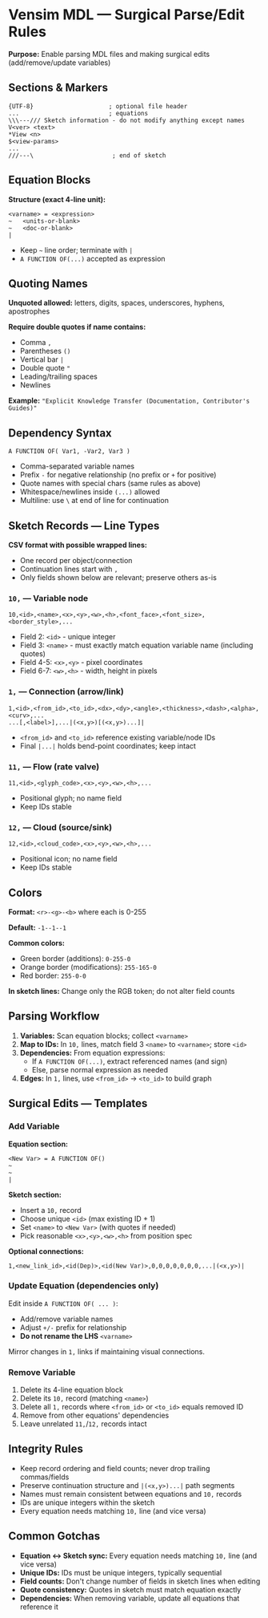 # Vensim MDL — Surgical Parse/Edit Rules

**Purpose:** Enable parsing MDL files and making surgical edits (add/remove/update variables)

## Sections & Markers

```
{UTF-8}                     ; optional file header
...                         ; equations
\\\---/// Sketch information - do not modify anything except names
V<ver> <text>
*View <n>
$<view-params>
...
///---\                      ; end of sketch
```

## Equation Blocks

**Structure (exact 4-line unit):**
```
<varname> = <expression>
~	<units-or-blank>
~	<doc-or-blank>
|
```

- Keep `~` line order; terminate with `|`
- `A FUNCTION OF(...)` accepted as expression

## Quoting Names

**Unquoted allowed:** letters, digits, spaces, underscores, hyphens, apostrophes

**Require double quotes if name contains:**
- Comma `,`
- Parentheses `()`
- Vertical bar `|`
- Double quote `"`
- Leading/trailing spaces
- Newlines

**Example:** `"Explicit Knowledge Transfer (Documentation, Contributor's Guides)"`

## Dependency Syntax

```
A FUNCTION OF( Var1, -Var2, Var3 )
```

- Comma-separated variable names
- Prefix `-` for negative relationship (no prefix or `+` for positive)
- Quote names with special chars (same rules as above)
- Whitespace/newlines inside `(...)` allowed
- Multiline: use `\` at end of line for continuation

## Sketch Records — Line Types

**CSV format with possible wrapped lines:**
- One record per object/connection
- Continuation lines start with `,`
- Only fields shown below are relevant; preserve others as-is

### `10,` — Variable node

```
10,<id>,<name>,<x>,<y>,<w>,<h>,<font_face>,<font_size>,<border_style>,...
```

- Field 2: `<id>` - unique integer
- Field 3: `<name>` - must exactly match equation variable name (including quotes)
- Field 4-5: `<x>,<y>` - pixel coordinates
- Field 6-7: `<w>,<h>` - width, height in pixels

### `1,` — Connection (arrow/link)

```
1,<id>,<from_id>,<to_id>,<dx>,<dy>,<angle>,<thickness>,<dash>,<alpha>,<curv>,...
...[,<label>],...|(<x,y>)[(<x,y>)...]|
```

- `<from_id>` and `<to_id>` reference existing variable/node IDs
- Final `|...|` holds bend-point coordinates; keep intact

### `11,` — Flow (rate valve)

```
11,<id>,<glyph_code>,<x>,<y>,<w>,<h>,...
```

- Positional glyph; no name field
- Keep IDs stable

### `12,` — Cloud (source/sink)

```
12,<id>,<cloud_code>,<x>,<y>,<w>,<h>,...
```

- Positional icon; no name field
- Keep IDs stable

## Colors

**Format:** `<r>-<g>-<b>` where each is 0-255

**Default:** `-1--1--1`

**Common colors:**
- Green border (additions): `0-255-0`
- Orange border (modifications): `255-165-0`
- Red border: `255-0-0`

**In sketch lines:** Change only the RGB token; do not alter field counts

## Parsing Workflow

1. **Variables:** Scan equation blocks; collect `<varname>`
2. **Map to IDs:** In `10,` lines, match field 3 `<name>` to `<varname>`; store `<id>`
3. **Dependencies:** From equation expressions:
   - If `A FUNCTION OF(...)`, extract referenced names (and sign)
   - Else, parse normal expression as needed
4. **Edges:** In `1,` lines, use `<from_id>` → `<to_id>` to build graph

## Surgical Edits — Templates

### Add Variable

**Equation section:**
```
<New Var> = A FUNCTION OF()
~
~
|
```

**Sketch section:**
- Insert a `10,` record
- Choose unique `<id>` (max existing ID + 1)
- Set `<name>` to `<New Var>` (with quotes if needed)
- Pick reasonable `<x>,<y>,<w>,<h>` from position spec

**Optional connections:**
```
1,<new_link_id>,<id(Dep)>,<id(New Var)>,0,0,0,0,0,0,0,...|(<x,y>)|
```

### Update Equation (dependencies only)

Edit inside `A FUNCTION OF( ... )`:
- Add/remove variable names
- Adjust `+/-` prefix for relationship
- **Do not rename the LHS** `<varname>`

Mirror changes in `1,` links if maintaining visual connections.

### Remove Variable

1. Delete its 4-line equation block
2. Delete its `10,` record (matching `<name>`)
3. Delete all `1,` records where `<from_id>` or `<to_id>` equals removed ID
4. Remove from other equations' dependencies
5. Leave unrelated `11,`/`12,` records intact

## Integrity Rules

- Keep record ordering and field counts; never drop trailing commas/fields
- Preserve continuation structure and `|(<x,y>)...|` path segments
- Names must remain consistent between equations and `10,` records
- IDs are unique integers within the sketch
- Every equation needs matching `10,` line (and vice versa)

## Common Gotchas

- **Equation ↔ Sketch sync:** Every equation needs matching `10,` line (and vice versa)
- **Unique IDs:** IDs must be unique integers, typically sequential
- **Field counts:** Don't change number of fields in sketch lines when editing
- **Quote consistency:** Quotes in sketch must match equation exactly
- **Dependencies:** When removing variable, update all equations that reference it
